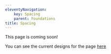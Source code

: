 ```yaml
---
eleventyNavigation:
    key: Spacing
    parent: Foundations
title: Spacing
---
```


This page is coming soon!

You can see the current designs for the page [here](https://www.figma.com/file/KND7Higqcvksz7WkXRKLHm/Microsite?node-id=833%3A42290)
